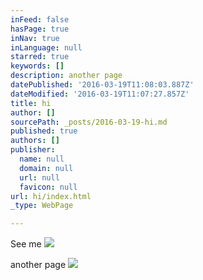 ```yaml
---
inFeed: false
hasPage: true
inNav: true
inLanguage: null
starred: true
keywords: []
description: another page
datePublished: '2016-03-19T11:08:03.887Z'
dateModified: '2016-03-19T11:07:27.857Z'
title: hi
author: []
sourcePath: _posts/2016-03-19-hi.md
published: true
authors: []
publisher:
  name: null
  domain: null
  url: null
  favicon: null
url: hi/index.html
_type: WebPage

---
```

See me
![](https://the-grid-user-content.s3-us-west-2.amazonaws.com/a0c6c581-528b-46a6-b387-4051a196485f.jpg)

another page
![](https://the-grid-user-content.s3-us-west-2.amazonaws.com/c75585b9-34dd-46da-9569-30a4b7998d6e.jpg)